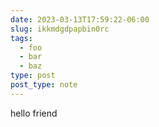 ```yaml
---
date: 2023-03-13T17:59:22-06:00
slug: ikkmdgdpapbin0rc
tags:
  - foo
  - bar
  - baz
type: post
post_type: note
---
```

hello friend